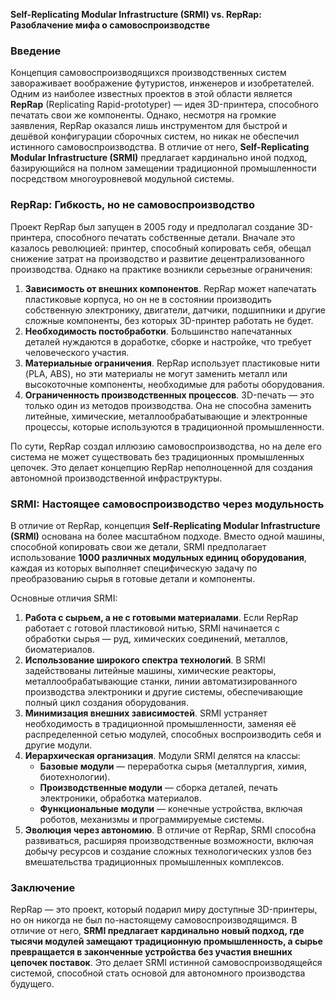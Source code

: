 **Self-Replicating Modular Infrastructure (SRMI) vs. RepRap: Разоблачение мифа о самовоспроизводстве**

### Введение

Концепция самовоспроизводящихся производственных систем завораживает воображение футуристов, инженеров и изобретателей. Одним из наиболее известных проектов в этой области является **RepRap** (Replicating Rapid-prototyper) — идея 3D-принтера, способного печатать свои же компоненты. Однако, несмотря на громкие заявления, RepRap оказался лишь инструментом для быстрой и дешёвой конфигурации сборочных систем, но никак не обеспечил истинного самовоспроизводства. В отличие от него, **Self-Replicating Modular Infrastructure (SRMI)** предлагает кардинально иной подход, базирующийся на полном замещении традиционной промышленности посредством многоуровневой модульной системы.

### RepRap: Гибкость, но не самовоспроизводство

Проект RepRap был запущен в 2005 году и предполагал создание 3D-принтера, способного печатать собственные детали. Вначале это казалось революцией: принтер, способный копировать себя, обещал снижение затрат на производство и развитие децентрализованного производства. Однако на практике возникли серьезные ограничения:

1. **Зависимость от внешних компонентов**. RepRap может напечатать пластиковые корпуса, но он не в состоянии производить собственную электронику, двигатели, датчики, подшипники и другие сложные компоненты, без которых 3D-принтер работать не будет.
2. **Необходимость постобработки**. Большинство напечатанных деталей нуждаются в доработке, сборке и настройке, что требует человеческого участия.
3. **Материальные ограничения**. RepRap использует пластиковые нити (PLA, ABS), но эти материалы не могут заменить металл или высокоточные компоненты, необходимые для работы оборудования.
4. **Ограниченность производственных процессов**. 3D-печать — это только один из методов производства. Она не способна заменить литейные, химические, металлообрабатывающие и электронные процессы, которые используются в традиционной промышленности.

По сути, RepRap создал иллюзию самовоспроизводства, но на деле его система не может существовать без традиционных промышленных цепочек. Это делает концепцию RepRap неполноценной для создания автономной производственной инфраструктуры.

### SRMI: Настоящее самовоспроизводство через модульность

В отличие от RepRap, концепция **Self-Replicating Modular Infrastructure (SRMI)** основана на более масштабном подходе. Вместо одной машины, способной копировать свои же детали, SRMI предполагает использование **1000 различных модульных единиц оборудования**, каждая из которых выполняет специфическую задачу по преобразованию сырья в готовые детали и компоненты.

Основные отличия SRMI:

1. **Работа с сырьем, а не с готовыми материалами**. Если RepRap работает с готовой пластиковой нитью, SRMI начинается с обработки сырья — руд, химических соединений, металлов, биоматериалов.
2. **Использование широкого спектра технологий**. В SRMI задействованы литейные машины, химические реакторы, металлообрабатывающие станки, линии автоматизированного производства электроники и другие системы, обеспечивающие полный цикл создания оборудования.
3. **Минимизация внешних зависимостей**. SRMI устраняет необходимость в традиционной промышленности, заменяя её распределенной сетью модулей, способных воспроизводить себя и другие модули.
4. **Иерархическая организация**. Модули SRMI делятся на классы:
   - **Базовые модули** — переработка сырья (металлургия, химия, биотехнологии).
   - **Производственные модули** — сборка деталей, печать электроники, обработка материалов.
   - **Функциональные модули** — конечные устройства, включая роботов, механизмы и программируемые системы.
5. **Эволюция через автономию**. В отличие от RepRap, SRMI способна развиваться, расширяя производственные возможности, включая добычу ресурсов и создание сложных технологических узлов без вмешательства традиционных промышленных комплексов.

### Заключение

RepRap — это проект, который подарил миру доступные 3D-принтеры, но он никогда не был по-настоящему самовоспроизводящимся. В отличие от него, **SRMI предлагает кардинально новый подход, где тысячи модулей замещают традиционную промышленность, а сырье превращается в законченные устройства без участия внешних цепочек поставок**. Это делает SRMI истинной самовоспроизводящейся системой, способной стать основой для автономного производства будущего.

